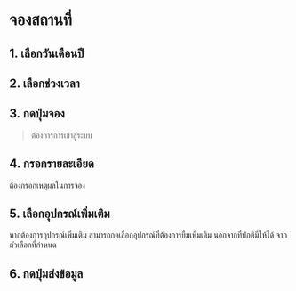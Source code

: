 # จองสถานที่
## 1. เลือกวันเดือนปี
## 2. เลือกช่วงเวลา
## 3. กดปุ่มจอง
 > ต้องการการเข้าสู่ระบบ
## 4. กรอกรายละเอียด
 ต้องกรอกเหตุผลในการจอง
## 5. เลือกอุปกรณ์เพิ่มเติม
 หากต้องการอุปกรณ์เพิ่มเติม สามารถกดเลือกอุปกรณ์ที่ต้องการยืมเพิ่มเติม นอกจากที่ปกติมีให้ได้ จากตัวเลือกที่กำหนด
## 6. กดปุ่มส่งข้อมูล


